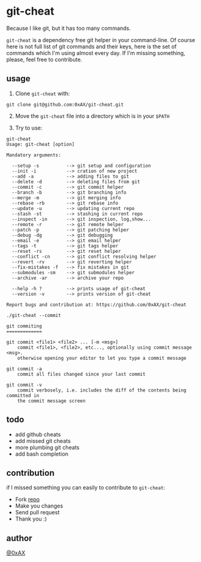 git-cheat
==========

Because I like git, but it has too many commands.

`git-cheat` is a dependency free git helper in your command-line. Of course here is not full list of git commands and their keys, here is the set of commands which I'm using almost every day. If I'm missing something, please, feel free to contribute.

usage
--------

1. Clone `git-cheat` with:

```
git clone git@github.com:0xAX/git-cheat.git
```

2. Move the `git-cheat` file into a directory which is in your `$PATH`

3. Try to use:

```shell
git-cheat
Usage: git-cheat [option]

Mandatory arguments:

  --setup -s          --> git setup and configuration
  --init -i           --> cration of new project
  --add -a            --> adding files to git
  --delete -d         --> deleting files from git
  --commit -c         --> git commit helper
  --branch -b         --> git branching info
  --merge -m          --> git merging info
  --rebase -rb        --> git rebase info
  --update -u         --> updating current repo
  --stash -st         --> stashing in current repo
  --inspect -in       --> git inspection, log,show...
  --remote -r         --> git remote helper
  --patch -p          --> git patching helper
  --debug -dg         --> git debugging
  --email -e          --> git email helper
  --tags -t           --> git tags helper
  --reset -rs         --> git reset helper
  --conflict -cn      --> git conflict resolving helper
  --revert -rv        --> git reverting helper
  --fix-mistakes -f   --> fix mistakes in git
  --submodules -sm    --> git submodules helper
  --archive -ar       --> archive your repo

  --help -h ?         --> prints usage of git-cheat
  --version -v        --> prints version of git-cheat

Report bugs and contribution at: https://github.com/0xAX/git-cheat
```

```shell
./git-cheat --commit

git commiting
=============

git commit <file1> <file2> ... [-m <msg>]
    commit <file1>, <file2>, etc..., optionally using commit message <msg>.
    otherwise opening your editor to let you type a commit message

git commit -a
    commit all files changed since your last commit

git commit -v
    commit verbosely, i.e. includes the diff of the contents being committed in
    the commit message screen
```

todo
-----

  * add github cheats
  * add missed git cheats
  * more plumbing git cheats
  * add bash completion

contribution
------------

if I missed something you can easily to contribute to `git-cheat`:

  * Fork [repo](https://github.com/0xAX/git-cheat)
  * Make you changes
  * Send pull request
  * Thank you :)

author
---------

[@0xAX](https://twitter.com/0xAX)
